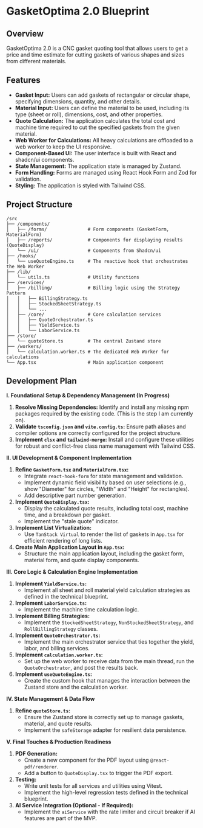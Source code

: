 # GasketOptima 2.0 Blueprint

## Overview

GasketOptima 2.0 is a CNC gasket quoting tool that allows users to get a price and time estimate for cutting gaskets of various shapes and sizes from different materials.

## Features

- **Gasket Input:** Users can add gaskets of rectangular or circular shape, specifying dimensions, quantity, and other details.
- **Material Input:** Users can define the material to be used, including its type (sheet or roll), dimensions, cost, and other properties.
- **Quote Calculation:** The application calculates the total cost and machine time required to cut the specified gaskets from the given material.
- **Web Worker for Calculations:** All heavy calculations are offloaded to a web worker to keep the UI responsive.
- **Component-Based UI:** The user interface is built with React and shadcn/ui components.
- **State Management:** The application state is managed by Zustand.
- **Form Handling:** Forms are managed using React Hook Form and Zod for validation.
- **Styling:** The application is styled with Tailwind CSS.

## Project Structure

```
/src
├── /components/
│   ├── /forms/               # Form components (GasketForm, MaterialForm)
│   ├── /reports/             # Components for displaying results (QuoteDisplay)
│   └── /ui/                  # Components from Shadcn/ui
├── /hooks/
│   └── useQuoteEngine.ts     # The reactive hook that orchestrates the Web Worker
├── /lib/
│   └── utils.ts              # Utility functions
├── /services/
│   ├── /billing/             # Billing logic using the Strategy Pattern
│   │   ├── BillingStrategy.ts
│   │   ├── StockedSheetStrategy.ts
│   │   └── ...
│   ├── /core/                # Core calculation services
│   │   ├── QuoteOrchestrator.ts
│   │   ├── YieldService.ts
│   │   └── LaborService.ts
├── /store/
│   └── quoteStore.ts         # The central Zustand store
├── /workers/
│   └── calculation.worker.ts # The dedicated Web Worker for calculations
└── App.tsx                   # Main application component
```

## Development Plan

**I. Foundational Setup & Dependency Management (In Progress)**

1.  **Resolve Missing Dependencies:** Identify and install any missing npm packages required by the existing code. (This is the step I am currently on).
2.  **Validate `tsconfig.json` and `vite.config.ts`:** Ensure path aliases and compiler options are correctly configured for the project structure.
3.  **Implement `clsx` and `tailwind-merge`:** Install and configure these utilities for robust and conflict-free class name management with Tailwind CSS.

**II. UI Development & Component Implementation**

1.  **Refine `GasketForm.tsx` and `MaterialForm.tsx`:**
    *   Integrate `react-hook-form` for state management and validation.
    *   Implement dynamic field visibility based on user selections (e.g., show "Diameter" for circles, "Width" and "Height" for rectangles).
    *   Add descriptive part number generation.
2.  **Implement `QuoteDisplay.tsx`:**
    *   Display the calculated quote results, including total cost, machine time, and a breakdown per gasket.
    *   Implement the "stale quote" indicator.
3.  **Implement List Virtualization:**
    *   Use `TanStack Virtual` to render the list of gaskets in `App.tsx` for efficient rendering of long lists.
4.  **Create Main Application Layout in `App.tsx`:**
    *   Structure the main application layout, including the gasket form, material form, and quote display components.

**III. Core Logic & Calculation Engine Implementation**

1.  **Implement `YieldService.ts`:**
    *   Implement all sheet and roll material yield calculation strategies as defined in the technical blueprint.
2.  **Implement `LaborService.ts`:**
    *   Implement the machine time calculation logic.
3.  **Implement Billing Strategies:**
    *   Implement the `StockedSheetStrategy`, `NonStockedSheetStrategy`, and `RollBillingStrategy` classes.
4.  **Implement `QuoteOrchestrator.ts`:**
    *   Implement the main orchestrator service that ties together the yield, labor, and billing services.
5.  **Implement `calculation.worker.ts`:**
    *   Set up the web worker to receive data from the main thread, run the `QuoteOrchestrator`, and post the results back.
6.  **Implement `useQuoteEngine.ts`:**
    *   Create the custom hook that manages the interaction between the Zustand store and the calculation worker.

**IV. State Management & Data Flow**

1.  **Refine `quoteStore.ts`:**
    *   Ensure the Zustand store is correctly set up to manage gaskets, material, and quote results.
    *   Implement the `safeStorage` adapter for resilient data persistence.

**V. Final Touches & Production Readiness**

1.  **PDF Generation:**
    *   Create a new component for the PDF layout using `@react-pdf/renderer`.
    *   Add a button to `QuoteDisplay.tsx` to trigger the PDF export.
2.  **Testing:**
    *   Write unit tests for all services and utilities using Vitest.
    *   Implement the high-level regression tests defined in the technical blueprint.
3.  **AI Service Integration (Optional - If Required):**
    *   Implement the `aiService` with the rate limiter and circuit breaker if AI features are part of the MVP.
